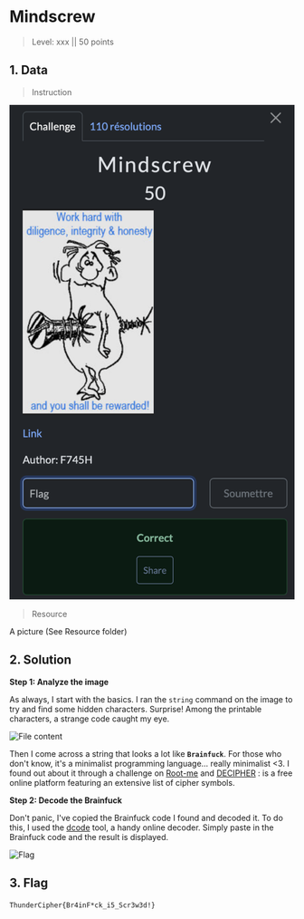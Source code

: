 # Mindscrew

> Level: xxx || 50 points


## 1. Data

> Instruction

![Instruction Challenge Mindscrew](challenge_Mindscrew.png)

> Resource

A picture (See Resource folder)



## 2. Solution

**Step 1: Analyze the image**<br>

As always, I start with the basics. I ran the `string` command on the image to try and find some hidden characters. Surprise! Among the printable characters, a strange code caught my eye.

![File content](https://github.com/user-attachments/assets/823999b0-5ec7-4ce4-b76a-e0cd2d872243)

Then I come across a string that looks a lot like **`Brainfuck`**. For those who don't know, it's a minimalist programming language... really minimalist <3. I found out about it through a challenge on [Root-me](https://www.root-me.org) and [DECIPHER](https://deciphersxyz.wordpress.com/) : is a free online platform featuring an extensive list of cipher symbols.


**Step 2: Decode the Brainfuck**<br>

Don't panic, I've copied the Brainfuck code I found and decoded it. To do this, I used the [dcode](https://www.dcode.fr/brainfuck-language) tool, a handy online decoder. Simply paste in the Brainfuck code and the result is displayed.

![Flag](https://github.com/user-attachments/assets/16d6bd92-c327-40f1-940b-64a6f368497e)


## 3. Flag

```text
ThunderCipher{Br4inF*ck_i5_Scr3w3d!}
```
